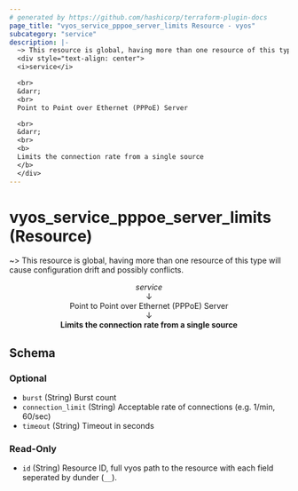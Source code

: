 ```yaml
---
# generated by https://github.com/hashicorp/terraform-plugin-docs
page_title: "vyos_service_pppoe_server_limits Resource - vyos"
subcategory: "service"
description: |-
  ~> This resource is global, having more than one resource of this type will cause configuration drift and possibly conflicts.
  <div style="text-align: center">
  <i>service</i>

  <br>
  &darr;
  <br>
  Point to Point over Ethernet (PPPoE) Server

  <br>
  &darr;
  <br>
  <b>
  Limits the connection rate from a single source
  </b>
  </div>
---
```


# vyos_service_pppoe_server_limits (Resource)

~> This resource is global, having more than one resource of this type will cause configuration drift and possibly conflicts.

<div style="text-align: center">
<i>service</i>

<br>
&darr;
<br>
Point to Point over Ethernet (PPPoE) Server

<br>
&darr;
<br>
<b>
Limits the connection rate from a single source
</b>
</div>



<!-- schema generated by tfplugindocs -->
## Schema

### Optional

- `burst` (String) Burst count
- `connection_limit` (String) Acceptable rate of connections (e.g. 1/min, 60/sec)
- `timeout` (String) Timeout in seconds

### Read-Only

- `id` (String) Resource ID, full vyos path to the resource with each field seperated by dunder (`__`).
